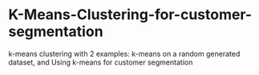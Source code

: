 # K-Means-Clustering-for-customer-segmentation
k-means clustering with 2 examples:  k-means on a random generated dataset, and Using k-means for customer segmentation
